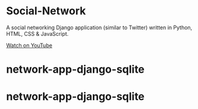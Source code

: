 # Social-Network
A social networking Django application (similar to Twitter) written in Python, HTML, CSS &amp; JavaScript.

[Watch on YouTube](https://www.youtube.com/watch?v=d4_sidaZUZY)
# network-app-django-sqlite
# network-app-django-sqlite
